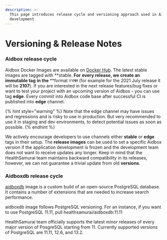 ```yaml
---
description: >-
  This page introduces release cycle and versioning approach used in Aidbox
  development
---
```


# Versioning & Release Notes

### Aidbox release cycle

Aidbox Docker Images are available on [Docker Hub](https://hub.docker.com/u/healthsamurai). The latest stable images are tagged with **stable. **For** **every release, we create an immutable tag** **in the** **format `YYMM` (for example for the 2021 July release it will be **2107**). If you are interested in the next release features/bug fixes or want to test your project with an upcoming version of Aidbox - you can use tag **edge**. Every commit into Aidbox code base after successful CI is published into **edge** channel.

{% hint style="warning" %}
Note that the edge channel may have issues and regressions and is risky to use in production. But very recommended to use it in staging and dev environments, to detect potential issues as soon as possible.
{% endhint %}

We actively encourage developers to use channels either **stable** or **edge** tags in their setup. The **release images** can be used to set a specific Aidbox version if the application development is frozen and the development team does not want to receive updates any longer. Keep in mind that the HealthSamurai team maintains backward compatibility in its releases, however, we can not guarantee a trivial update from old **versions**.

### Aidboxdb release cycle

[aidboxdb](https://hub.docker.com/r/healthsamurai/aidboxdb/tags?page=1\&ordering=last_updated) image is a custom build of an open-source PostgreSQL database. It contains a number of extensions that are needed to increase search performance.

aidboxdb image follows PostgreSQL versioning. For an instance, if you want to use PostgreSQL 11.11, pull healthsamurai/aidboxdb:11.11

HealthSamurai team officially supports the latest minor releases of every major version of PosgreSQL starting from 11. Currently supported versions of PostgreSQL are 11.11, 12.6, and 13.2.
